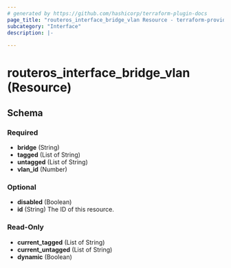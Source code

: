 ```yaml
---
# generated by https://github.com/hashicorp/terraform-plugin-docs
page_title: "routeros_interface_bridge_vlan Resource - terraform-provider-routeros"
subcategory: "Interface"
description: |-
  
---
```


# routeros_interface_bridge_vlan (Resource)





<!-- schema generated by tfplugindocs -->
## Schema

### Required

- **bridge** (String)
- **tagged** (List of String)
- **untagged** (List of String)
- **vlan_id** (Number)

### Optional

- **disabled** (Boolean)
- **id** (String) The ID of this resource.

### Read-Only

- **current_tagged** (List of String)
- **current_untagged** (List of String)
- **dynamic** (Boolean)


